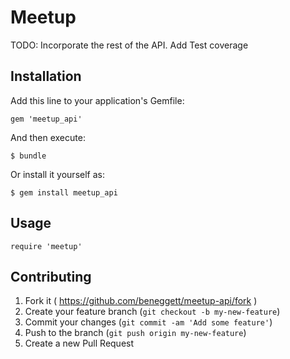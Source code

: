 # Meetup

TODO: Incorporate the rest of the API. Add Test coverage

## Installation

Add this line to your application's Gemfile:

    gem 'meetup_api'

And then execute:

    $ bundle

Or install it yourself as:

    $ gem install meetup_api

## Usage

```
require 'meetup'
```

## Contributing

1. Fork it ( https://github.com/beneggett/meetup-api/fork )
2. Create your feature branch (`git checkout -b my-new-feature`)
3. Commit your changes (`git commit -am 'Add some feature'`)
4. Push to the branch (`git push origin my-new-feature`)
5. Create a new Pull Request
